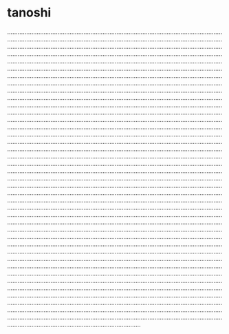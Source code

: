 # tanoshi
.............................................................................................................................................................................................................................................................................................................................................................................................................................................................................................................................................................................................................................................................................................................................................................................................................................................................................................................................................................................................................................................................................................................................................................................................................................................................................................................................................................................................................................................................................................................................................................................................................................................................................................................................................................................................................................................................................................................................................................................................................................................................................................................................................................................................................................................................................................................................................................................................................................................................................................................................................................................................................................................................................................................................................................................................................................................................................................................................................................................................................................................................................................................................................................................................................................................................................................................................................................................................................................................................................................................................................................................................................................................................................................................................................................................................................................................................................................................................................................................................................................................................................................................................................................................................................................................................................................................................................................................................................................................................................................................................................................................................................................................................................................................................................................................................................................................................................................................................................................................................................................................................................................................................................................................................................................................
